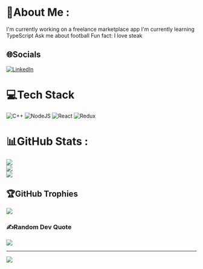 # 💫About Me :
I'm currently working on a freelance marketplace app
I'm currently learning TypeScript
Ask me about football
Fun fact: I love steak

## 🌐Socials
[![LinkedIn](https://img.shields.io/badge/LinkedIn-%230077B5.svg?logo=linkedin&logoColor=white)](https://linkedin.com/in/bradmcnew) 

# 💻Tech Stack
![C++](https://img.shields.io/badge/c++-%2300599C.svg?style=for-the-badge&logo=c%2B%2B&logoColor=white) ![NodeJS](https://img.shields.io/badge/node.js-6DA55F?style=for-the-badge&logo=node.js&logoColor=white) ![React](https://img.shields.io/badge/react-%2320232a.svg?style=for-the-badge&logo=react&logoColor=%2361DAFB) ![Redux](https://img.shields.io/badge/redux-%23593d88.svg?style=for-the-badge&logo=redux&logoColor=white)
# 📊GitHub Stats :
![](https://github-readme-stats.vercel.app/api?username=bradmcnew&theme=dark&hide_border=true&include_all_commits=true&count_private=false)<br/>
![](https://github-readme-streak-stats.herokuapp.com/?user=bradmcnew&theme=dark&hide_border=true)<br/>
![](https://github-readme-stats.vercel.app/api/top-langs/?username=bradmcnew&theme=dark&hide_border=true&include_all_commits=true&count_private=false&layout=compact)

## 🏆GitHub Trophies
![](https://github-trophies.vercel.app/?username=bradmcnew&theme=onedark&no-frame=true&no-bg=true&margin-w=4)

### ✍️Random Dev Quote
![](https://quotes-github-readme.vercel.app/api?type=horizontal&theme=radical)

---
[![](https://visitcount.itsvg.in/api?id=bradmcnew&icon=2&color=3)](https://visitcount.itsvg.in)
